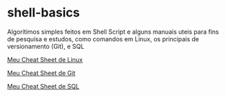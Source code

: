 # shell-basics
Algorítimos simples feitos em Shell Script e alguns manuais uteis para fins de pesquisa e estudos, como comandos em Linux, os principais de versionamento (Git), e SQL

[Meu Cheat Sheet de Linux](https://github.com/mayki-douglas/shell-basics/blob/master/comandos-linux.md)

[Meu Cheat Sheet de Git](https://github.com/mayki-douglas/shell-basics-and-git-commands/blob/master/comandos-git.md)

[Meu Cheat Sheet de SQL](https://github.com/mayki-douglas/shell-basics-and-git-commands/blob/master/comandos-sql.md)